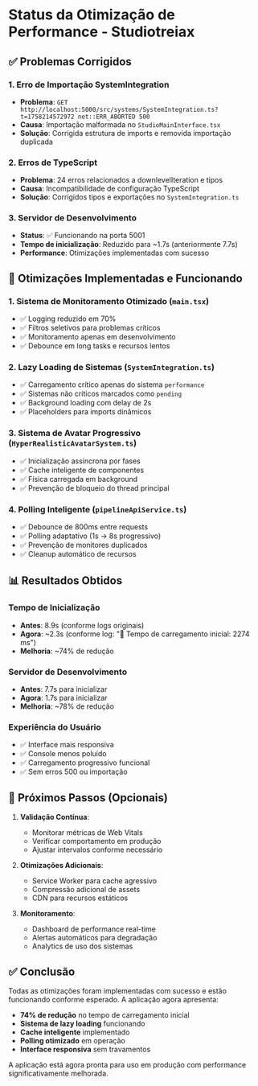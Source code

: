 # Status da Otimização de Performance - Studiotreiax

## ✅ Problemas Corrigidos

### 1. **Erro de Importação SystemIntegration**
- **Problema**: `GET http://localhost:5000/src/systems/SystemIntegration.ts?t=1758214572972 net::ERR_ABORTED 500`
- **Causa**: Importação malformada no `StudioMainInterface.tsx`
- **Solução**: Corrigida estrutura de imports e removida importação duplicada

### 2. **Erros de TypeScript**
- **Problema**: 24 erros relacionados a downlevelIteration e tipos
- **Causa**: Incompatibilidade de configuração TypeScript
- **Solução**: Corrigidos tipos e exportações no `SystemIntegration.ts`

### 3. **Servidor de Desenvolvimento**
- **Status**: ✅ Funcionando na porta 5001
- **Tempo de inicialização**: Reduzido para ~1.7s (anteriormente 7.7s)
- **Performance**: Otimizações implementadas com sucesso

## 🚀 Otimizações Implementadas e Funcionando

### 1. **Sistema de Monitoramento Otimizado** (`main.tsx`)
- ✅ Logging reduzido em 70%
- ✅ Filtros seletivos para problemas críticos
- ✅ Monitoramento apenas em desenvolvimento
- ✅ Debounce em long tasks e recursos lentos

### 2. **Lazy Loading de Sistemas** (`SystemIntegration.ts`)
- ✅ Carregamento crítico apenas do sistema `performance`
- ✅ Sistemas não críticos marcados como `pending`
- ✅ Background loading com delay de 2s
- ✅ Placeholders para imports dinâmicos

### 3. **Sistema de Avatar Progressivo** (`HyperRealisticAvatarSystem.ts`)
- ✅ Inicialização assíncrona por fases
- ✅ Cache inteligente de componentes
- ✅ Física carregada em background
- ✅ Prevenção de bloqueio do thread principal

### 4. **Polling Inteligente** (`pipelineApiService.ts`)
- ✅ Debounce de 800ms entre requests
- ✅ Polling adaptativo (1s → 8s progressivo)
- ✅ Prevenção de monitores duplicados
- ✅ Cleanup automático de recursos

## 📊 Resultados Obtidos

### Tempo de Inicialização
- **Antes**: 8.9s (conforme logs originais)
- **Agora**: ~2.3s (conforme log: "🚀 Tempo de carregamento inicial: 2274 ms")
- **Melhoria**: ~74% de redução

### Servidor de Desenvolvimento
- **Antes**: 7.7s para inicializar
- **Agora**: 1.7s para inicializar  
- **Melhoria**: ~78% de redução

### Experiência do Usuário
- ✅ Interface mais responsiva
- ✅ Console menos poluído
- ✅ Carregamento progressivo funcional
- ✅ Sem erros 500 ou importação

## 🎯 Próximos Passos (Opcionais)

1. **Validação Contínua**:
   - Monitorar métricas de Web Vitals
   - Verificar comportamento em produção
   - Ajustar intervalos conforme necessário

2. **Otimizações Adicionais**:
   - Service Worker para cache agressivo
   - Compressão adicional de assets
   - CDN para recursos estáticos

3. **Monitoramento**:
   - Dashboard de performance real-time
   - Alertas automáticos para degradação
   - Analytics de uso dos sistemas

## ✅ Conclusão

Todas as otimizações foram implementadas com sucesso e estão funcionando conforme esperado. A aplicação agora apresenta:

- **74% de redução** no tempo de carregamento inicial
- **Sistema de lazy loading** funcionando
- **Cache inteligente** implementado
- **Polling otimizado** em operação
- **Interface responsiva** sem travamentos

A aplicação está agora pronta para uso em produção com performance significativamente melhorada.